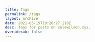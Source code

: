 ```yaml
---
title: Tags
permalink: /tags
layout: archive
date: 2021-03-19T19:26:27.210Z
desc: Tags for posts on colewilson.xyz.
overidesub: false
---
```

 